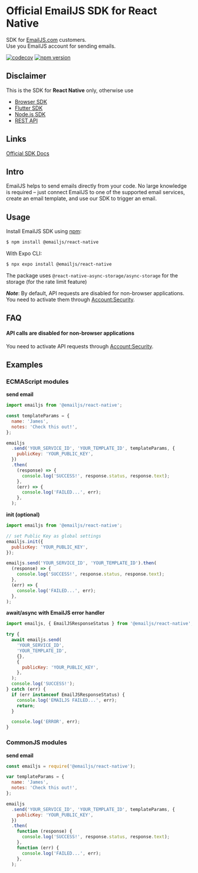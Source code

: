 # Official EmailJS SDK for React Native

SDK for [EmailJS.com](https://www.emailjs.com) customers.
\
Use you EmailJS account for sending emails.

[![codecov](https://codecov.io/gh/emailjs-com/emailjs-react-native/branch/main/graph/badge.svg)](https://codecov.io/gh/emailjs-com/emailjs-react-native)
[![npm version](https://img.shields.io/npm/v/@emailjs/react-native.svg)](https://www.npmjs.com/package/@emailjs/react-native)

## Disclaimer

This is the SDK for **React Native** only, otherwise use

- [Browser SDK](https://www.npmjs.com/package/@emailjs/browser)
- [Flutter SDK](https://pub.dev/packages/emailjs)
- [Node.js SDK](https://pub.dev/packages/@emailjs/nodejs)
- [REST API](https://www.emailjs.com/docs/rest-api/send/)

## Links

[Official SDK Docs](https://www.emailjs.com/docs)

## Intro

EmailJS helps to send emails directly from your code.
No large knowledge is required – just connect EmailJS to one of the supported
email services, create an email template, and use our SDK
to trigger an email.

## Usage

Install EmailJS SDK using [npm](https://www.npmjs.com/):

```bash
$ npm install @emailjs/react-native
```

With Expo CLI:

```bash
$ npx expo install @emailjs/react-native
```

The package uses `@react-native-async-storage/async-storage` for the storage
(for the rate limit feature)

**_Note_**: By default, API requests are disabled for non-browser applications.
You need to activate them through [Account:Security](https://dashboard.emailjs.com/admin/account/security).

## FAQ

#### API calls are disabled for non-browser applications

You need to activate API requests
through [Account:Security](https://dashboard.emailjs.com/admin/account/security).

## Examples

### ECMAScript modules

**send email**

```js
import emailjs from '@emailjs/react-native';

const templateParams = {
  name: 'James',
  notes: 'Check this out!',
};

emailjs
  .send('YOUR_SERVICE_ID', 'YOUR_TEMPLATE_ID', templateParams, {
    publicKey: 'YOUR_PUBLIC_KEY',
  })
  .then(
    (response) => {
      console.log('SUCCESS!', response.status, response.text);
    },
    (err) => {
      console.log('FAILED...', err);
    },
  );
```

**init (optional)**

```js
import emailjs from '@emailjs/react-native';

// set Public Key as global settings
emailjs.init({
  publicKey: 'YOUR_PUBLIC_KEY',
});

emailjs.send('YOUR_SERVICE_ID', 'YOUR_TEMPLATE_ID').then(
  (response) => {
    console.log('SUCCESS!', response.status, response.text);
  },
  (err) => {
    console.log('FAILED...', err);
  },
);
```

**await/async with EmailJS error handler**

```js
import emailjs, { EmailJSResponseStatus } from '@emailjs/react-native';

try {
  await emailjs.send(
    'YOUR_SERVICE_ID',
    'YOUR_TEMPLATE_ID',
    {},
    {
      publicKey: 'YOUR_PUBLIC_KEY',
    },
  );
  console.log('SUCCESS!');
} catch (err) {
  if (err instanceof EmailJSResponseStatus) {
    console.log('EMAILJS FAILED...', err);
    return;
  }

  console.log('ERROR', err);
}
```

### CommonJS modules

**send email**

```js
const emailjs = require('@emailjs/react-native');

var templateParams = {
  name: 'James',
  notes: 'Check this out!',
};

emailjs
  .send('YOUR_SERVICE_ID', 'YOUR_TEMPLATE_ID', templateParams, {
    publicKey: 'YOUR_PUBLIC_KEY',
  })
  .then(
    function (response) {
      console.log('SUCCESS!', response.status, response.text);
    },
    function (err) {
      console.log('FAILED...', err);
    },
  );
```
